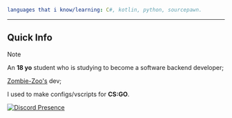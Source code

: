 ```yaml
languages that i know/learning: C#, kotlin, python, sourcepawn.
```
---

## Quick Info
> [!NOTE]
> An **18 yo** student who is studying to become a software backend developer;
> 
> [Zombie-Zoo's](https://discord.gg/bAWmWNSaXX) dev;
> 
> I used to make configs/vscripts for **CS:GO**.



[![Discord Presence](https://lanyard.cnrad.dev/api/1041292965483651102)](https://discord.com/users/1041292965483651102)


